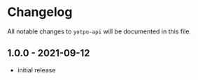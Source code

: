 # Changelog

All notable changes to `yotpo-api` will be documented in this file.

## 1.0.0 - 2021-09-12

- initial release
